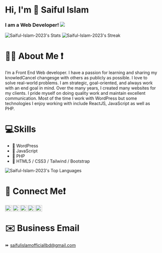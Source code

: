# Hi, I'm 👋 Saiful Islam
### I am a Web Developer!  ![](https://komarev.com/ghpvc/?username=your-github-username&color=D93A7C)
![Saiful-Islam-2023's Stats](https://github-readme-stats.vercel.app/api?username=Saiful-Islam-2023&theme=radical&show_icons=true&hide_border=false&count_private=true)
![Saiful-Islam-2023's Streak](https://github-readme-streak-stats.herokuapp.com/?user=Saiful-Islam-2023&theme=radical&hide_border=false)
# 👨‍💻 About Me ❗
I’m a Front End Web developer. I have a passion for learning and sharing my knowledCancel changesge with others as publicly as possible. I love to solve real-world problems. I am strategic, goal-oriented, and always work with an end goal in mind. Over the many years, I created many websites for my clients. I pride myself on doing quality work and maintain excellent communication. Most of the time I work with WordPress but some technologies I enjoy working with include ReactJS, JavaScript as well as PHP.

# 💻Skills
- 🔰 WordPress
- 🔰 JavaScript 
- 🔰 PHP
- 🔰 HTML5 / CSS3 / Tailwind / Bootstrap

![Saiful-Islam-2023's Top Languages](https://github-readme-stats.vercel.app/api/top-langs/?username=Saiful-Islam-2023&theme=radical&show_icons=true&hide_border=false&layout=compact)
# 🤙 Connect Me❗

<a href="https://www.instagram.com/abhisheknaiidu/">
  <img align="left" alt="Abhishek's Instagram" width="22px" src="https://raw.githubusercontent.com/hussainweb/hussainweb/main/icons/instagram.png" />
</a>
<a href="https://www.instagram.com/abhisheknaiidu/">
  <img align="left" alt="Abhishek's Instagram" width="22px" src="https://raw.githubusercontent.com/hussainweb/hussainweb/main/icons/instagram.png" />
</a>
<a href="https://www.instagram.com/abhisheknaiidu/">
  <img align="left" alt="Abhishek's Instagram" width="22px" src="https://raw.githubusercontent.com/hussainweb/hussainweb/main/icons/instagram.png" />
</a>
<a href="https://www.instagram.com/abhisheknaiidu/">
  <img align="left" alt="Abhishek's Instagram" width="22px" src="https://raw.githubusercontent.com/hussainweb/hussainweb/main/icons/instagram.png" />
</a>
<a href="https://www.instagram.com/abhisheknaiidu/">
  <img align="left" alt="Abhishek's Instagram" width="22px" src="https://raw.githubusercontent.com/hussainweb/hussainweb/main/icons/instagram.png" />
</a>
<br>

# ✉️ Business Email
⏩ <a href="saifulislamofficiallbd@gmail.com">saifulislamofficiallbd@gmail.com</a>
